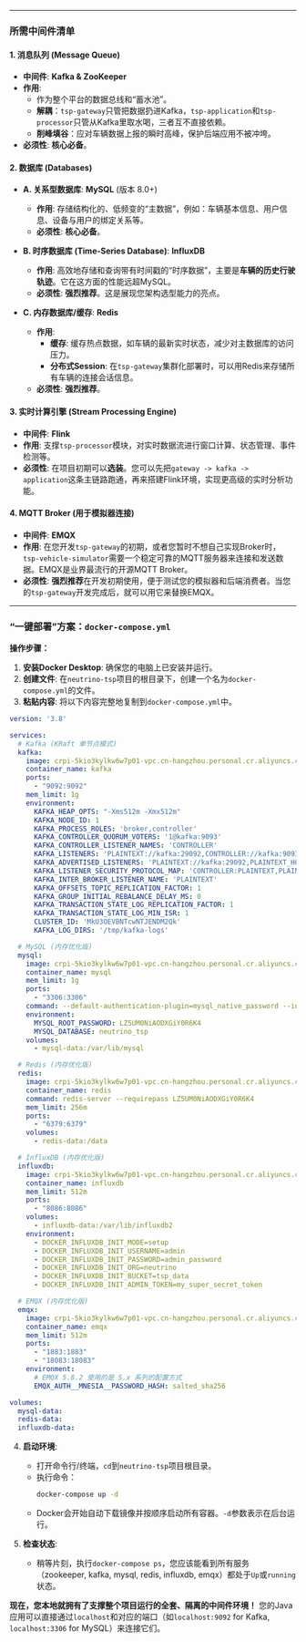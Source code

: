 
---

### 所需中间件清单

#### 1. 消息队列 (Message Queue)

*   **中间件**: **Kafka & ZooKeeper**
*   **作用**:
    *   作为整个平台的数据总线和“蓄水池”。
    *   **解耦**：`tsp-gateway`只管把数据扔进Kafka，`tsp-application`和`tsp-processor`只管从Kafka里取水喝，三者互不直接依赖。
    *   **削峰填谷**：应对车辆数据上报的瞬时高峰，保护后端应用不被冲垮。
*   **必须性**: **核心必备**。

#### 2. 数据库 (Databases)


*   **A. 关系型数据库**: **MySQL** (版本 8.0+)
    *   **作用**: 存储结构化的、低频变的“主数据”，例如：车辆基本信息、用户信息、设备与用户的绑定关系等。
    *   **必须性**: **核心必备**。

*   **B. 时序数据库 (Time-Series Database)**: **InfluxDB**
    *   **作用**: 高效地存储和查询带有时间戳的“时序数据”，主要是**车辆的历史行驶轨迹**。它在这方面的性能远超MySQL。
    *   **必须性**: **强烈推荐**。这是展现您架构选型能力的亮点。

*   **C. 内存数据库/缓存**: **Redis**
    *   **作用**:
        *   **缓存**: 缓存热点数据，如车辆的最新实时状态，减少对主数据库的访问压力。
        *   **分布式Session**: 在`tsp-gateway`集群化部署时，可以用Redis来存储所有车辆的连接会话信息。
    *   **必须性**: **强烈推荐**。

#### 3. 实时计算引擎 (Stream Processing Engine)

*   **中间件**: **Flink**
*   **作用**: 支撑`tsp-processor`模块，对实时数据流进行窗口计算、状态管理、事件检测等。
*   **必须性**: 在项目初期可以**选装**。您可以先把`gateway -> kafka -> application`这条主链路跑通，再来搭建Flink环境，实现更高级的实时分析功能。

#### 4. MQTT Broker (用于模拟器连接)

*   **中间件**: **EMQX**
*   **作用**: 在您开发`tsp-gateway`的初期，或者您暂时不想自己实现Broker时，`tsp-vehicle-simulator`需要一个稳定可靠的MQTT服务器来连接和发送数据。EMQX是业界最流行的开源MQTT Broker。
*   **必须性**: **强烈推荐**在开发初期使用，便于测试您的模拟器和后端消费者。当您的`tsp-gateway`开发完成后，就可以用它来替换EMQX。

---

### “一键部署”方案：`docker-compose.yml`

**操作步骤：**

1.  **安装Docker Desktop**: 确保您的电脑上已安装并运行。
2.  **创建文件**: 在`neutrino-tsp`项目的根目录下，创建一个名为`docker-compose.yml`的文件。
3.  **粘贴内容**: 将以下内容完整地复制到`docker-compose.yml`中。

```yaml
version: '3.8'

services:
  # Kafka (KRaft 单节点模式)
  kafka:
    image: crpi-5kio3kylkw6w7p01-vpc.cn-hangzhou.personal.cr.aliyuncs.com/neutrino-tsp/cp-kafka:7.5.3
    container_name: kafka
    ports:
      - "9092:9092"
    mem_limit: 1g
    environment:
      KAFKA_HEAP_OPTS: "-Xms512m -Xmx512m"
      KAFKA_NODE_ID: 1
      KAFKA_PROCESS_ROLES: 'broker,controller'
      KAFKA_CONTROLLER_QUORUM_VOTERS: '1@kafka:9093'
      KAFKA_CONTROLLER_LISTENER_NAMES: 'CONTROLLER'
      KAFKA_LISTENERS: 'PLAINTEXT://kafka:29092,CONTROLLER://kafka:9093,PLAINTEXT_HOST://0.0.0.0:9092'
      KAFKA_ADVERTISED_LISTENERS: 'PLAINTEXT://kafka:29092,PLAINTEXT_HOST://47.99.70.238:9092'
      KAFKA_LISTENER_SECURITY_PROTOCOL_MAP: 'CONTROLLER:PLAINTEXT,PLAINTEXT:PLAINTEXT,PLAINTEXT_HOST:PLAINTEXT'
      KAFKA_INTER_BROKER_LISTENER_NAME: 'PLAINTEXT'
      KAFKA_OFFSETS_TOPIC_REPLICATION_FACTOR: 1
      KAFKA_GROUP_INITIAL_REBALANCE_DELAY_MS: 0
      KAFKA_TRANSACTION_STATE_LOG_REPLICATION_FACTOR: 1
      KAFKA_TRANSACTION_STATE_LOG_MIN_ISR: 1
      CLUSTER_ID: 'MkU3OEVBNTcwNTJENDM2Qk'
      KAFKA_LOG_DIRS: '/tmp/kafka-logs'

  # MySQL (内存优化版)
  mysql:
    image: crpi-5kio3kylkw6w7p01-vpc.cn-hangzhou.personal.cr.aliyuncs.com/neutrino-tsp/mysql:8.0
    container_name: mysql
    mem_limit: 1g
    ports:
      - "3306:3306"
    command: --default-authentication-plugin=mysql_native_password --innodb_buffer_pool_size=256M --performance_schema=0
    environment:
      MYSQL_ROOT_PASSWORD: LZ5UM0NiAODXGiY0R6K4 
      MYSQL_DATABASE: neutrino_tsp
    volumes:
      - mysql-data:/var/lib/mysql

  # Redis (内存优化版)
  redis:
    image: crpi-5kio3kylkw6w7p01-vpc.cn-hangzhou.personal.cr.aliyuncs.com/neutrino-tsp/redis:6.2-alpine
    container_name: redis
    command: redis-server --requirepass LZ5UM0NiAODXGiY0R6K4
    mem_limit: 256m
    ports:
      - "6379:6379"
    volumes:
      - redis-data:/data

  # InfluxDB (内存优化版)
  influxdb:
    image: crpi-5kio3kylkw6w7p01-vpc.cn-hangzhou.personal.cr.aliyuncs.com/neutrino-tsp/influxdb:2.7.7-alpine
    container_name: influxdb
    mem_limit: 512m
    ports:
      - "8086:8086"
    volumes:
      - influxdb-data:/var/lib/influxdb2
    environment:
      - DOCKER_INFLUXDB_INIT_MODE=setup
      - DOCKER_INFLUXDB_INIT_USERNAME=admin
      - DOCKER_INFLUXDB_INIT_PASSWORD=admin_password
      - DOCKER_INFLUXDB_INIT_ORG=neutrino
      - DOCKER_INFLUXDB_INIT_BUCKET=tsp_data
      - DOCKER_INFLUXDB_INIT_ADMIN_TOKEN=my_super_secret_token

  # EMQX (内存优化版)
  emqx:
    image: crpi-5kio3kylkw6w7p01-vpc.cn-hangzhou.personal.cr.aliyuncs.com/neutrino-tsp/emqx:5.8.2
    container_name: emqx
    mem_limit: 512m
    ports:
      - "1883:1883"
      - "18083:18083"
    environment:
      # EMQX 5.8.2 使用的是 5.x 系列的配置方式
      EMQX_AUTH__MNESIA__PASSWORD_HASH: salted_sha256

volumes:
  mysql-data:
  redis-data:
  influxdb-data:

```

4.  **启动环境**:
    *   打开命令行/终端，`cd`到`neutrino-tsp`项目根目录。
    *   执行命令：
        ```bash
        docker-compose up -d
        ```
    *   Docker会开始自动下载镜像并按顺序启动所有容器。`-d`参数表示在后台运行。

5.  **检查状态**:
    *   稍等片刻，执行`docker-compose ps`，您应该能看到所有服务（zookeeper, kafka, mysql, redis, influxdb, emqx）都处于`Up`或`running`状态。

**现在，您本地就拥有了支撑整个项目运行的全套、隔离的中间件环境！** 您的Java应用可以直接通过`localhost`和对应的端口（如`localhost:9092` for Kafka, `localhost:3306` for MySQL）来连接它们。